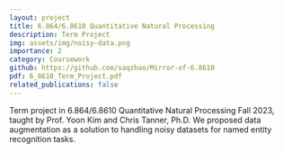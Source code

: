 ```yaml
---
layout: project
title: 6.864/6.8610 Quantitative Natural Processing 
description: Term Project
img: assets/img/noisy-data.png
importance: 2
category: Coursework
github: https://github.com/saqzhao/Mirror-of-6.8610
pdf: 6_8610_Term_Project.pdf
related_publications: false
---
```


Term project in 6.864/6.8610 Quantitative Natural Processing Fall 2023, taught by Prof. Yoon Kim and Chris Tanner, Ph.D. We proposed data augmentation as a solution to handling noisy datasets for named entity recognition tasks.